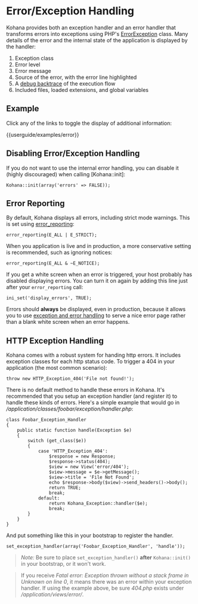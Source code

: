 # Error/Exception Handling

Kohana provides both an exception handler and an error handler that transforms errors into exceptions using PHP's [ErrorException](http://php.net/errorexception) class. Many details of the error and the internal state of the application is displayed by the handler:

1. Exception class
2. Error level
3. Error message
4. Source of the error, with the error line highlighted
5. A [debug backtrace](http://php.net/debug_backtrace) of the execution flow
6. Included files, loaded extensions, and global variables

## Example

Click any of the links to toggle the display of additional information:

<div>{{userguide/examples/error}}</div>

## Disabling Error/Exception Handling

If you do not want to use the internal error handling, you can disable it (highly discouraged) when calling [Kohana::init]:

    Kohana::init(array('errors' => FALSE));

## Error Reporting

By default, Kohana displays all errors, including strict mode warnings. This is set using [error_reporting](http://php.net/error_reporting):

    error_reporting(E_ALL | E_STRICT);

When you application is live and in production, a more conservative setting is recommended, such as ignoring notices:

    error_reporting(E_ALL & ~E_NOTICE);

If you get a white screen when an error is triggered, your host probably has disabled displaying errors. You can turn it on again by adding this line just after your `error_reporting` call:

    ini_set('display_errors', TRUE);

Errors should **always** be displayed, even in production, because it allows you to use [exception and error handling](debugging.errors) to serve a nice error page rather than a blank white screen when an error happens.

## HTTP Exception Handling

Kohana comes with a robust system for handing http errors. It includes exception classes for each http status code. To trigger a 404 in your application (the most common scenario):

	throw new HTTP_Exception_404('File not found!');

There is no default method to handle these errors in Kohana. It's recommended that you setup an exception handler (and register it) to handle these kinds of errors. Here's a simple example that would go in */application/classes/foobar/exception/handler.php*:

	class Foobar_Exception_Handler
	{
		public static function handle(Exception $e)
		{
			switch (get_class($e))
			{
				case 'HTTP_Exception_404':
					$response = new Response;
					$response->status(404);
					$view = new View('error/404');
					$view->message = $e->getMessage();
					$view->title = 'File Not Found';
					echo $response->body($view)->send_headers()->body();
					return TRUE;
					break;
				default:
					return Kohana_Exception::handler($e);
					break;
			}
		}
	}

And put something like this in your bootstrap to register the handler.

	set_exception_handler(array('Foobar_Exception_Handler', 'handle'));

 > *Note:* Be sure to place `set_exception_handler()` **after** `Kohana::init()` in your bootstrap, or it won't work.

 > If you receive *Fatal error: Exception thrown without a stack frame in Unknown on line 0*, it means there was an error within your exception handler. If using the example above, be sure *404.php* exists under */application/views/error/*.
